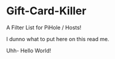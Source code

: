 # Gift-Card-Killer
A Filter List for PiHole / Hosts!

I dunno what to put here on this read me.

Uhh- Hello World!
